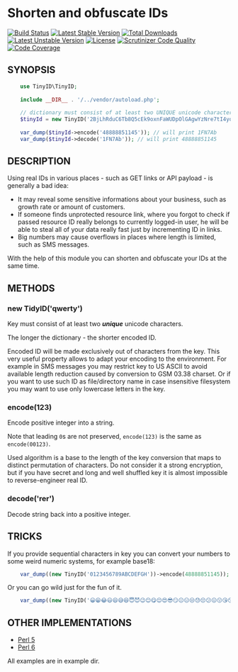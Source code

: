 # Shorten and obfuscate IDs

[![Build Status](https://travis-ci.org/krowinski/tinyID.svg?branch=master)](https://travis-ci.org/krowinski/tinyID)
[![Latest Stable Version](https://poser.pugx.org/krowinski/tinyid/v/stable)](https://packagist.org/packages/krowinski/tinyid) [![Total Downloads](https://poser.pugx.org/krowinski/tinyid/downloads)](https://packagist.org/packages/krowinski/tinyid) [![Latest Unstable Version](https://poser.pugx.org/krowinski/tinyid/v/unstable)](https://packagist.org/packages/krowinski/tinyid) 
[![License](https://poser.pugx.org/krowinski/tinyid/license)](https://packagist.org/packages/krowinski/tinyid)
[![Scrutinizer Code Quality](https://scrutinizer-ci.com/g/krowinski/tinyid/badges/quality-score.png?b=master)](https://scrutinizer-ci.com/g/krowinski/tinyid/?branch=master)
[![Code Coverage](https://scrutinizer-ci.com/g/krowinski/tinyid/badges/coverage.png?b=master)](https://scrutinizer-ci.com/g/krowinski/tinyid/?branch=master)

## SYNOPSIS

```php
    use TinyID\TinyID;
    
    include __DIR__ . '/../vendor/autoload.php';
    
    // dictionary must consist of at least two UNIQUE unicode characters.
    $tinyId = new TinyID('2BjLhRduC6Tb8Q5cEk9oxnFaWUDpOlGAgwYzNre7tI4yqPvXm0KSV1fJs3ZiHM');
    
    var_dump($tinyId->encode('48888851145')); // will print 1FN7Ab
    var_dump($tinyId->decode('1FN7Ab')); // will print 48888851145
```

## DESCRIPTION

Using real IDs in various places - such as GET links or API payload - is generally a bad idea:

* It may reveal some sensitive informations about your business, such as growth rate or amount of customers.
* If someone finds unprotected resource link, where you forgot to check if passed resource ID really belongs to currently logged-in user, he will be able to steal all of your data really fast just by incrementing ID in links.
* Big numbers may cause overflows in places where length is limited, such as SMS messages.

With the help of this module you can shorten and obfuscate your IDs at the same time.

## METHODS

### new TidyID('qwerty')

Key must consist of at least two ***unique*** unicode characters.

The longer the dictionary - the shorter encoded ID.

Encoded ID will be made exclusively out of characters from the key.
This very useful property allows to adapt your encoding to the environment.
For example in SMS messages you may restrict key to US ASCII to avoid available length reduction caused by conversion to GSM 03.38 charset.
Or if you want to use such ID as file/directory name in case insensitive filesystem you may want to use only lowercase letters in the key.

### encode(123)

Encode positive integer into a string.

Note that leading `0`s are not preserved, `encode(123)` is the same as `encode(00123)`.

Used algorithm is a base to the length of the key conversion that maps to distinct permutation of characters.
Do not consider it a strong encryption, but if you have secret and long and well shuffled key it is almost impossible to reverse-engineer real ID.

### decode('rer')

Decode string back into a positive integer.

## TRICKS

If you provide sequential characters in key you can convert your numbers to some weird numeric systems, for example base18:

```php
    var_dump((new TinyID('0123456789ABCDEFGH'))->encode(48888851145)); // '47F709HFF'
```

Or you can go wild just for the fun of it.

```php
    var_dump((new TinyID('😀😁😂😃😄😅😆😇😈😉😊😋😌😍😎😏😐😑😒😓😔😕😖😗😘😙😚😛😜😝😞😟😠😡😢😣😤😥😦😧😨😩😪😫😬😭😮😯😰😱😲😳😴😵😶😷😸😹😺😻😼😽😾😿'))->encode(48888851145)); // '😭😢😀😊😫😉'
```

## OTHER IMPLEMENTATIONS

* [Perl 5](http://search.cpan.org/~bbkr/Integer-Tiny-0.3/lib/Integer/Tiny.pm)
* [Perl 6](https://github.com/bbkr/TinyID)

All examples are in example dir.
